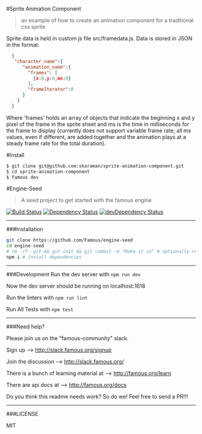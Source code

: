 #Sprite Animation Component
> an example of how to create an animation component for a traditional css sprite

Sprite data is held in custom js file src/framedata.js. Data is stored in JSON in the format:
```JSON
  { 
   "character_name":{
      "animation_name":{
        "frames": [
          {x:0,y:0,ms:0}
        ],
        "frameIterator":0
      }
    }
  }
```   
Where 'frames' holds an array of objects that indicate the beginning x and y pixel of the frame in the sprite sheet and ms is the time in milliseconds for the frame to display (currently does not support variable frame rate; all ms values, even if different, are added together and the animation plays at a steady frame rate for the total duration).

#Install
```bash
$ git clone git@github.com:skaraman/sprite-animation-component.git
$ cd sprite-animation-component
$ famous dev
```

#Engine-Seed
> A seed project to get started with the famous engine

[![Build Status](https://travis-ci.org/Famous/engine-seed.svg?branch=master)](https://travis-ci.org/Famous/engine-seed)  [![Dependency Status](https://david-dm.org/famous/engine-seed.svg)](https://david-dm.org/famous/engine-seed) [![devDependency Status](https://david-dm.org/famous/engine-seed/dev-status.svg)](https://david-dm.org/famous/engine-seed#info=devDependencies)

---

###Installation

```bash
git clone https://github.com/Famous/engine-seed
cd engine-seed
# rm -rf .git && git init && git commit -m "Make it so" # optionally reset git history
npm i # install dependencies
```

---

###Development
Run the dev server with ```npm run dev```

Now the dev server should be running on localhost:1618

Run the linters with ```npm run lint```

Run All Tests with ```npm test```

---

###Need help?

Please join us on the "famous-community" slack.

Sign up --> http://slack.famous.org/signup

Join the discussion --> http://slack.famous.org/

There is a bunch of learning material at --> http://famous.org/learn

There are api docs at -->
http://famous.org/docs


Do you think this readme needs work? So do we! Feel free to send a PR!!!

---

###LICENSE

MIT
